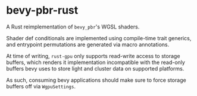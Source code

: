 # bevy-pbr-rust

A Rust reimplementation of `bevy_pbr`'s WGSL shaders.

Shader def conditionals are implemented using compile-time trait generics, and entrypoint permutations are generated via macro annotations.

At time of writing, `rust-gpu` only supports read-write access to storage buffers,
which renders it implementation incompatible with the read-only buffers bevy uses to store light and cluster data on supported platforms.

As such, consuming bevy applications should make sure to force storage buffers off via `WgpuSettings`.

